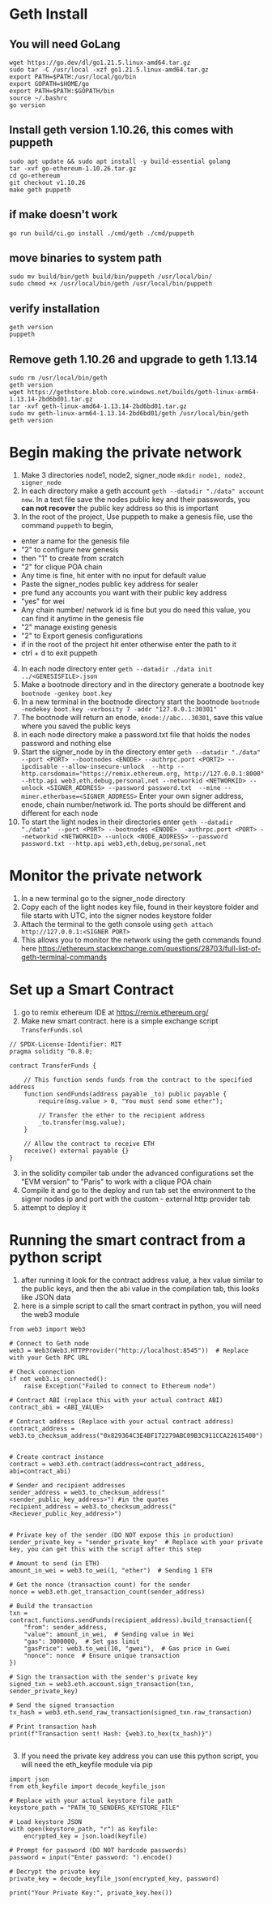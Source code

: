 # Geth Install
## You will need GoLang
``` 
wget https://go.dev/dl/go1.21.5.linux-amd64.tar.gz
sudo tar -C /usr/local -xzf go1.21.5.linux-amd64.tar.gz
export PATH=$PATH:/usr/local/go/bin
export GOPATH=$HOME/go
export PATH=$PATH:$GOPATH/bin
source ~/.bashrc
go version

```
## Install geth version 1.10.26, this comes with puppeth 
```
sudo apt update && sudo apt install -y build-essential golang
tar -xvf go-ethereum-1.10.26.tar.gz
cd go-ethereum
git checkout v1.10.26
make geth puppeth
```
## if make doesn't work
```
go run build/ci.go install ./cmd/geth ./cmd/puppeth
```

## move binaries to system path
```
sudo mv build/bin/geth build/bin/puppeth /usr/local/bin/
sudo chmod +x /usr/local/bin/geth /usr/local/bin/puppeth
```
## verify installation
```
geth version
puppeth
```
## Remove geth 1.10.26 and upgrade to geth 1.13.14

```
sudo rm /usr/local/bin/geth
geth version
wget https://gethstore.blob.core.windows.net/builds/geth-linux-arm64-1.13.14-2bd6bd01.tar.gz
tar -xvf geth-linux-amd64-1.13.14-2bd6bd01.tar.gz
sudo mv geth-linux-arm64-1.13.14-2bd6bd01/geth /usr/local/bin/geth
geth version
```

# Begin making the private network
1. Make 3 directories node1, node2, signer_node `mkdir node1, node2, signer_node`
2. In each directory make a geth account `geth --datadir "./data" account new`. In a text file save the nodes public key and their passwords, you **can not recover** the public key address so this is important
3. In the root of the project, Use puppeth to make a genesis file, use the command `puppeth` to begin, 
* enter a name for the genesis file
* "2" to configure new genesis 
* then "1" to create from scratch
* "2" for clique POA chain
* Any time is fine, hit enter with no input for default value
* Paste the signer_nodes public key address for sealer
* pre fund any accounts you want with their public key address
* "yes" for wei
* Any chain number/ network id is fine but  you do need this value, you can find it anytime in the genesis file
* "2" manage existing genesis
* "2" to Export genesis configurations 
* if in the root of the project hit enter otherwise enter the path to it
* ctrl + d to exit puppeth
4. In each node directory enter `geth --datadir ./data init ../<GENESISFILE>.json`
5. Make a bootnode directory and in the directory generate a bootnode key `bootnode -genkey boot.key`
6. In a new terminal in the bootnode directory start the bootnode `bootnode -nodekey boot.key -verbosity 7 -addr "127.0.0.1:30301"`
7. The bootnode will return an enode, `enode://abc...30301`, save this value where you saved the public keys
8. in each node directory make a password.txt file that holds the nodes password and nothing else
9. Start the signer_node by in the directory enter `geth --datadir "./data"  --port <PORT> --bootnodes <ENODE> --authrpc.port <PORT2> --ipcdisable --allow-insecure-unlock  --http --http.corsdomain="https://remix.ethereum.org, http://127.0.0.1:8000" --http.api web3,eth,debug,personal,net --networkid <NETWORKID> --unlock <SIGNER_ADDRESS> --password password.txt  --mine --miner.etherbase=<SIGNER_ADDRESS>` Enter your own signer address, enode, chain number/network id. The ports should be different and different for each node
10. To start the light nodes in their directories enter `geth --datadir "./data"  --port <PORT> --bootnodes <ENODE>  -authrpc.port <PORT> --networkid <NETWORKID> --unlock <NODE_ADDRESS> --password password.txt --http.api web3,eth,debug,personal,net`
# Monitor the private network
1. In a new terminal go to the signer_node directory
2. Copy each of the light nodes key file, found in their keystore folder and file starts with UTC, into the signer nodes keystore folder
3. Attach the terminal to the geth console using `geth attach http://127.0.0.1:<SIGNER PORT>`
4. This allows you to monitor the network using the geth commands found here https://ethereum.stackexchange.com/questions/28703/full-list-of-geth-terminal-commands 
# Set up a Smart Contract
1. go to remix ethereum IDE at https://remix.ethereum.org/
2. Make new smart contract. here is a simple exchange script `TransferFunds.sol`
```
// SPDX-License-Identifier: MIT
pragma solidity ^0.8.0;

contract TransferFunds {

    // This function sends funds from the contract to the specified address
    function sendFunds(address payable _to) public payable {
        require(msg.value > 0, "You must send some ether");
        
        // Transfer the ether to the recipient address
        _to.transfer(msg.value);
    }

    // Allow the contract to receive ETH
    receive() external payable {}
}
```
3. in the solidity compiler tab under the advanced configurations set the "EVM version" to "Paris" to work with a clique POA chain
4. Compile it and go to the deploy and run tab set the environment to the signer nodes ip and port with the custom - external http provider tab
5. attempt to deploy it
# Running the smart contract from a python script
1. after running it look for the contract address value, a hex value similar to the public keys, and then the abi value in the compilation tab, this looks like JSON data
2. here is a simple script to call the smart contract in python, you will need the web3 module
```
from web3 import Web3

# Connect to Geth node
web3 = Web3(Web3.HTTPProvider("http://localhost:8545"))  # Replace with your Geth RPC URL

# Check connection
if not web3.is_connected():
    raise Exception("Failed to connect to Ethereum node")

# Contract ABI (replace this with your actual contract ABI)
contract_abi = <ABI_VALUE>

# Contract address (Replace with your actual contract address)
contract_address = web3.to_checksum_address("0x829364C3E4BF172279ABC09B3C911CCA22615400")


# Create contract instance
contract = web3.eth.contract(address=contract_address, abi=contract_abi)

# Sender and recipient addresses
sender_address = web3.to_checksum_address("<sender_public_key_address>") #in the quotes
recipient_address = web3.to_checksum_address("<Reciever_public_key_address>")


# Private key of the sender (DO NOT expose this in production)
sender_private_key = "sender_private_key"  # Replace with your private key, you can get this with the script after this step

# Amount to send (in ETH)
amount_in_wei = web3.to_wei(1, "ether")  # Sending 1 ETH

# Get the nonce (transaction count) for the sender
nonce = web3.eth.get_transaction_count(sender_address)

# Build the transaction
txn = contract.functions.sendFunds(recipient_address).build_transaction({
    "from": sender_address,
    "value": amount_in_wei,  # Sending value in Wei
    "gas": 3000000,  # Set gas limit
    "gasPrice": web3.to_wei(10, "gwei"),  # Gas price in Gwei
    "nonce": nonce  # Ensure unique transaction
})

# Sign the transaction with the sender's private key
signed_txn = web3.eth.account.sign_transaction(txn, sender_private_key)

# Send the signed transaction
tx_hash = web3.eth.send_raw_transaction(signed_txn.raw_transaction)

# Print transaction hash
print(f"Transaction sent! Hash: {web3.to_hex(tx_hash)}")


```   
3. If you need the private key address you can use this python script, you will need the eth_keyfile module via pip
```
import json
from eth_keyfile import decode_keyfile_json

# Replace with your actual keystore file path
keystore_path = "PATH_TO_SENDERS_KEYSTORE_FILE"

# Load keystore JSON
with open(keystore_path, "r") as keyfile:
    encrypted_key = json.load(keyfile)

# Prompt for password (DO NOT hardcode passwords)
password = input("Enter password: ").encode()

# Decrypt the private key
private_key = decode_keyfile_json(encrypted_key, password)

print("Your Private Key:", private_key.hex())

```
